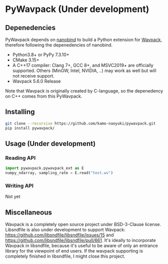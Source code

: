 # PyWavpack (Under development)
## Depenedencies

PyWavpack depends on [nanobind](https://github.com/wjakob/nanobind) to build a Python extension for [Wavpack](https://github.com/dbry/WavPack), therefore following the depenedencies of nanobind.

- Python3.8+ or PyPy 7.3.10+
- CMake 3.15+
- A C++17 compiler: Clang 7+, GCC 8+, and MSVC2019+ are officially supported. Others (MinGW, Intel, NVIDIA, ..) may work as well but will not receive support.
- Wavpack 5.6.0 Release


Note that Wavpack is originally created by C-language, so the depenedency on C++ comes from this PyWavpack.

## Installing


```sh
git clone --recursive https://github.com/kamo-naoyuki/pywavpack.git
pip install pywavpack/
```

## Usage (Under development)

### Reading API

```python
import pywavpack.pywavpack_ext as E
numpy_ndarray, sampling_rate = E.read("test.wv")
```

### Writing API

Not yet


## Miscellaneous

Wavpack is a completely open source project under BSD-3-Clause license. Libsndfile is also under development to support Wavpack: https://github.com/libsndfile/libsndfile/issues/15 and https://github.com/libsndfile/libsndfile/pull/661. It's ideally to incorporate Wavpack in libsndfile, because it's useful to be aware of only an entrance library for the viewpoint of end users. If the wavpack supporting is completely finished in libsndfile, I might close this project.
